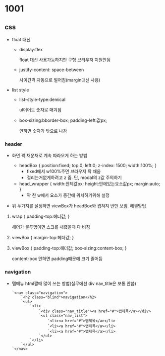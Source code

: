 # 1001



## css

- float 대신

  - display:flex

    float 대신 사용가능하지만 구형 브라우저 지원안됨

  - justify-content: space-between

    사이간격 자동으로 벌어짐(margin대신 사용)

- list style

  - list-style-type:demical

    ul이어도 숫자로 매겨짐

  - box-sizing:bborder-box; padding-left:값px;

    안하면 숫자가 밖으로 나감

    



### header

- 화면 꽉 채운채로 계속 따라오게 하는 방법
  - headBox { position:fixed; top:0; left:0; z-index: 1500; width:100%; }
    - fixed에서 w100%주면 브라우저 꽉 채움
    - 걸리는거없게하려고 z 줌. 단, modal의 z값 주의하기
  - head_wrapper { width:전체값px; height:안에있는요소값px; margin:auto; } 
    - 꽉 찬 w에서 요소가 중간에 위치하기위해 설정

- 위 두가지를 설정하면 viewBox가 headBox와 겹쳐져 반만 보임. 해결방법

1. wrap { padding-top:헤더값; } 

   헤더가 불투명이면 스크롤 내렸을때 다 비침

2. viewBox { margin-top:헤더값; } 

3. viewBox { padding-top:헤더값; box-sizing:content-box; } 

   content-box 안하면 padding때문에 크기 줄어듬



### navigation

- 탭메뉴 html짤때 많이 쓰는 방법(실무에선 div nav_title은 보통 안씀)

  

      `<nav class="navigation">
          `<h2 class="blind">navigation</h2>
          `<ul>
              `<li>
                  `<div class="nav_title"><a href="#">탭제목</a></div>
                  `<ul class="nav_list">
                      `<li><a href="#">탭제목</a></li>
                      `<li><a href="#">탭제목</a></li>
                      `<li><a href="#">탭제목</a></li>
                  `</ul>
              `</li>
          `</ul>
      `</nav>

